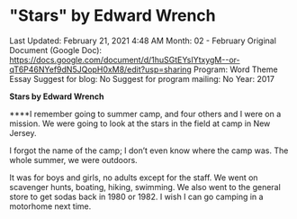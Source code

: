 # "Stars" by Edward Wrench

Last Updated: February 21, 2021 4:48 AM
Month: 02 - February
Original Document (Google Doc): https://docs.google.com/document/d/1huSGtEYsIYtxygM--or-qT6P46NYef9dN5JQopH0xM8/edit?usp=sharing
Program: Word Theme Essay
Suggest for blog: No
Suggest for program mailing: No
Year: 2017

**Stars by Edward Wrench**

****I remember going to summer camp, and four others and I were on a mission. We were going to look at the stars in the field at camp in New Jersey.

I forgot the name of the camp; I don’t even know where the camp was. The whole summer, we were outdoors.

It was for boys and girls, no adults except for the staff. We went on scavenger hunts, boating, hiking, swimming. We also went to the general store to get sodas back in 1980 or 1982. I wish I can go camping in a motorhome next time.